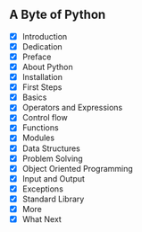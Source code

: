 ## A Byte of Python
- [x] Introduction
- [x] Dedication
- [x] Preface
- [x] About Python
- [x] Installation
- [x] First Steps
- [x] Basics
- [x] Operators and Expressions
- [x] Control flow
- [x] Functions
- [x] Modules
- [x] Data Structures
- [x] Problem Solving
- [x] Object Oriented Programming
- [x] Input and Output
- [x] Exceptions
- [x] Standard Library
- [x] More
- [x] What Next